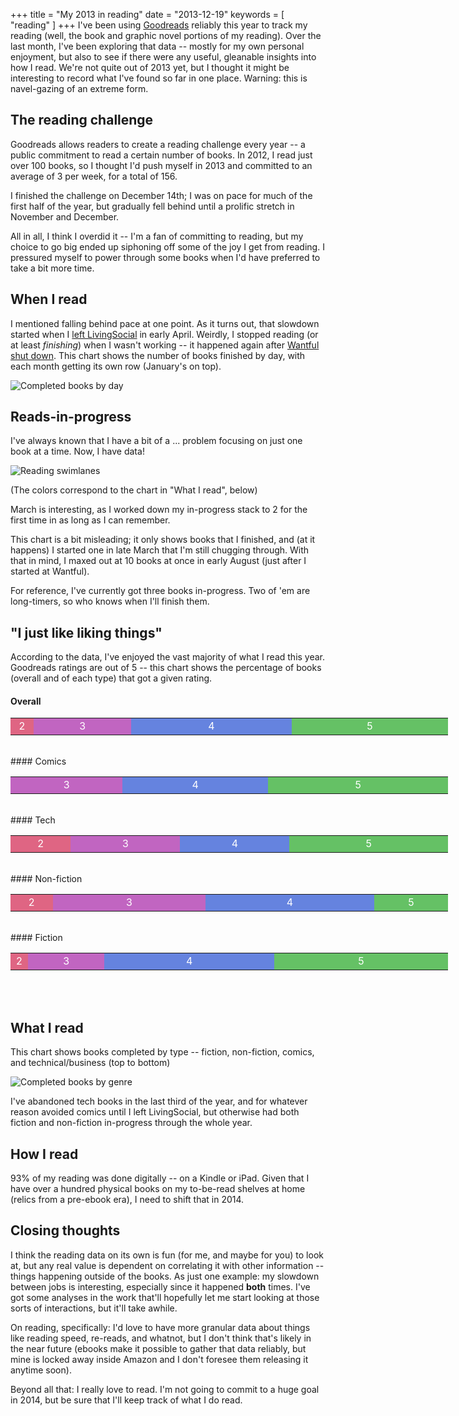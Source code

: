 +++
title = "My 2013 in reading"
date = "2013-12-19"
keywords = [ "reading" ]
+++
I've been using [Goodreads](https://www.goodreads.com/) reliably this year to track my reading (well, the book and graphic novel portions of my reading). Over the last month, I've been exploring that data -- mostly for my own personal enjoyment, but also to see if there were any useful, gleanable insights into how I read. We're not quite out of 2013 yet, but I thought it might be interesting to record what I've found so far in one place. Warning: this is navel-gazing of an extreme form.

## The reading challenge

Goodreads allows readers to create a reading challenge every year -- a public commitment to read a certain number of books. In 2012, I read just over 100 books, so I thought I'd push myself in 2013 and committed to an average of 3 per week, for a total of 156.

I finished the challenge on December 14th; I was on pace for much of the first half of the year, but gradually fell behind until a prolific stretch in November and December.

All in all, I think I overdid it -- I'm a fan of committing to reading, but my choice to go big ended up siphoning off some of the joy I get from reading. I pressured myself to power through some books when I'd have preferred to take a bit more time.

## When I read

I mentioned falling behind pace at one point. As it turns out, that slowdown started when I [left LivingSocial](http://benscofield.com/on-taking-time-to-think/) in early April. Weirdly, I stopped reading (or at least *finishing*) when I wasn't working -- it happened again after [Wantful shut down](http://johnpoisson.com/post/60467938116/some-news-about-wantful/). This chart shows the number of books finished by day, with each month getting its own row (January's on top).

![Completed books by day](https://raw.github.com/bscofield/bscofield.github.com/source/images/completions-by-day.png)

## Reads-in-progress

I've always known that I have a bit of a ... problem focusing on just one book at a time. Now, I have data!

![Reading swimlanes](https://raw.github.com/bscofield/bscofield.github.com/source/images/swimlane.png)

(The colors correspond to the chart in "What I read", below)

March is interesting, as I worked down my in-progress stack to 2 for the first time in as long as I can remember.

This chart is a bit misleading; it only shows books that I finished, and (at it happens) I started one in late March that I'm still chugging through. With that in mind, I maxed out at 10 books at once in early August (just after I started at Wantful).

For reference, I've currently got three books in-progress. Two of 'em are long-timers, so who knows when I'll finish them.

## "I just like liking things"

According to the data, I've enjoyed the vast majority of what I read this year. Goodreads ratings are out of 5 -- this chart shows the percentage of books (overall and of each type) that got a given rating.

#### Overall
<table style="color:white;width:700px" cellspacing="0">
<tr>
<td style="text-align:center;width:24px;background-color:rgba(204,0,51,0.6);" > 2 </td>
<td style="text-align:center;width:176px;background-color:rgba(153,0,153,0.6);"> 3 </td>
<td style="text-align:center;width:304px;background-color:rgba(0,51,204,0.6);"> 4 </td>
<td style="text-align:center;width:296px;background-color:rgba(0,153,0,0.6);"> 5 </td>
</tr>
</table>

<br>
#### Comics

<table style="color:white;width:700px" cellspacing="0">
<tr>
<td style="text-align:center;width:175px;background-color:rgba(153,0,153,0.6);"> 3 </td>
<td style="text-align:center;width:233px;background-color:rgba(0,51,204,0.6);"> 4 </td>
<td style="text-align:center;width:292px;background-color:rgba(0,153,0,0.6);"> 5 </td>
</tr>
</table>

<br>
#### Tech

<table style="color:white;width:700px" cellspacing="0">
<tr>
<td style="text-align:center;width:88px;background-color:rgba(204,0,51,0.6);" > 2 </td>
<td style="text-align:center;width:175px;background-color:rgba(153,0,153,0.6);"> 3 </td>
<td style="text-align:center;width:175px;background-color:rgba(0,51,204,0.6);"> 4 </td>
<td style="text-align:center;width:262px;background-color:rgba(0,153,0,0.6);"> 5 </td>
</tr>
</table>

<br>
#### Non-fiction

<table style="color:white;width:700px" cellspacing="0">
<tr>
<td style="text-align:center;width:56px;background-color:rgba(204,0,51,0.6);" > 2 </td>
<td style="text-align:center;width:252px;background-color:rgba(153,0,153,0.6);"> 3 </td>
<td style="text-align:center;width:280px;background-color:rgba(0,51,204,0.6);"> 4 </td>
<td style="text-align:center;width:112px;background-color:rgba(0,153,0,0.6);"> 5 </td>
</tr>
</table>

<br>
#### Fiction

<table style="color:white;width:700px" cellspacing="0">
<tr>
<td style="text-align:center;width:12px;background-color:rgba(204,0,51,0.6);" > 2 </td>
<td style="text-align:center;width:117px;background-color:rgba(153,0,153,0.6);"> 3 </td>
<td style="text-align:center;width:282px;background-color:rgba(0,51,204,0.6);"> 4 </td>
<td style="text-align:center;width:289px;background-color:rgba(0,153,0,0.6);"> 5 </td>
</tr>
</table>

<br><br>

## What I read

This chart shows books completed by type -- fiction, non-fiction, comics, and technical/business (top to bottom)

![Completed books by genre](https://raw.github.com/bscofield/bscofield.github.com/source/images/genres.png)

I've abandoned tech books in the last third of the year, and for whatever reason avoided comics until I left LivingSocial, but otherwise had both fiction and non-fiction in-progress through the whole year.

## How I read

93% of my reading was done digitally -- on a Kindle or iPad. Given that I have over a hundred physical books on my to-be-read shelves at home (relics from a pre-ebook era), I need to shift that in 2014.

## Closing thoughts

I think the reading data on its own is fun (for me, and maybe for you) to look at, but any real value is dependent on correlating it with other information -- things happening outside of the books. As just one example: my slowdown between jobs is interesting, especially since it happened **both** times. I've got some analyses in the work that'll hopefully let me start looking at those sorts of interactions, but it'll take awhile.

On reading, specifically: I'd love to have more granular data about things like reading speed, re-reads, and whatnot, but I don't think that's likely in the near future (ebooks make it possible to gather that data reliably, but mine is locked away inside Amazon and I don't foresee them releasing it anytime soon).

Beyond all that: I really love to read. I'm not going to commit to a huge goal in 2014, but be sure that I'll keep track of what I do read.
